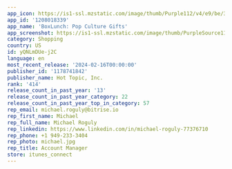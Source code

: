 ```yaml
---
app_icon: https://is1-ssl.mzstatic.com/image/thumb/Purple112/v4/e9/be/3e/e9be3e6f-d28d-a674-c35c-de1aa6a20c27/AppIcon-1x_U007emarketing-0-7-0-85-220-0.png/1024x1024bb.png
app_id: '1208018339'
app_name: 'BoxLunch: Pop Culture Gifts'
app_screenshot: https://is1-ssl.mzstatic.com/image/thumb/PurpleSource116/v4/de/c0/64/dec06472-82ea-f72b-7b04-87ff48494a3a/2c17ed55-46ea-4901-8dc4-9660e6da400e_App_Store_download_images_ios_6.5-_slide_1.png/1284x2778bb.png
category: Shopping
country: US
id: yQNLmDUe-j2C
language: en
most_recent_release: '2024-02-16T00:00:00'
publisher_id: '1178741842'
publisher_name: Hot Topic, Inc.
rank: '414'
release_count_in_past_year: '13'
release_count_in_past_year_category: 22
release_count_in_past_year_top_in_category: 57
rep_email: michael.roguly@bitrise.io
rep_first_name: Michael
rep_full_name: Michael Roguly
rep_linkedin: https://www.linkedin.com/in/michael-roguly-77376710
rep_phone: +1 949-233-3404
rep_photo: michael.jpg
rep_title: Account Manager
store: itunes_connect
---
```

